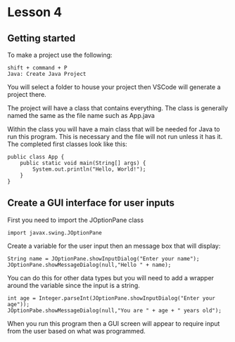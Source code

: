 # Lesson 4

## Getting started
To make a project use the following:

```
shift + command + P
Java: Create Java Project
```

You will select a folder to house your project then VSCode will generate a project there.

The project will have a class that contains everything. The class is generally named the same as the file name such as App.java

Within the class you will have a main class that will be needed for Java to run this program. This is necessary and the file will not run unless it has it. The completed first classes look like this:

```
public class App {
    public static void main(String[] args) {
        System.out.println("Hello, World!");
    }
}
```

## Create a GUI interface for user inputs
First you need to import the JOptionPane class

```
import javax.swing.JOptionPane
```

Create a variable for the user input then an message box that will display:

```
String name = JOptionPane.showInputDialog("Enter your name");
JOptionPane.showMessageDialog(null,"Hello " + name);
```

You can do this for other data types but you will need to add a wrapper around the variable since the input is a string.

```
int age = Integer.parseInt(JOptionPane.showInputDialog("Enter your age"));
JOptionPabe.showMessageDialog(null,"You are " + age + " years old");
```

When you run this program then a GUI screen will appear to require input from the user based on what was programmed.

